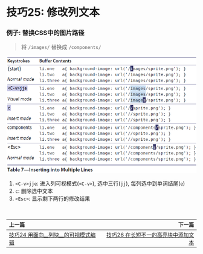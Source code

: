 # 技巧25: 修改列文本

### 例子: 替换CSS中的图片路径

> 将 `/images/` 替换成 `/components/`

![tip25](../../images/tip25.png)  


1. `<C-v>jje`: 进入列可视模式(`<C-v>`), 选中三行(`jj`), 每列选中到单词结尾(`e`)
2. `c`: 删除选中文本
3. `<Esc>`: 显示剩下两行的修改结果

<br>  

|上一篇|下一篇|
|:---|---:|
|[技巧24 用面向__列块__的可视模式编辑](tip24.md)|[技巧26 在长短不一的高亮块中添加文本](tip26.md)|
